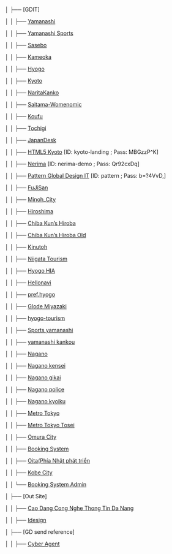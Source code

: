 │   ├── [GDIT]

│   │   ├── [Yamanashi](http://www.yamanashi-kankou.jp/rekitabi/index.html)

│   │   ├── [Yamanashi Sports](http://www.sports-camp.pref.yamanashi.jp/index.html)

│   │   ├── [Sasebo](http://www.city.sasebo.lg.jp/99life/index.html)

│   │   ├── [Kameoka](https://www.city.kameoka.kyoto.jp)

│   │   ├── [Hyogo](http://www.travelhyogo.org/world/)

│   │   ├── [Kyoto](http://www.kyototourism.org/)

│   │   ├── [NaritaKanko](http://www.nrtk.jp/top.html)

│   │   ├── [Saitama-Womenomic](https://www.pref.saitama.lg.jp/womenomics/)

│   │   ├── [Koufu](http://www.kofu500.com)

│   │   ├── [Tochigi](http://www.pref.tochigi.lg.jp/culture/)

│   │   ├── [JapanDesk](http://jp.investdanang.gov.vn/)

│   │   ├── [HTML5 Kyoto](http://kyoto-landing.globaldesignit.vn/landing_top.html) [ID: kyoto-landing ; Pass: MBGzzP^K]

│   │   ├── [Nerima](http://nerima-demo.globaldesignit.vn/top.html) [ID: nerima-demo ; Pass: Qr92cxDq]

│   │   ├── [Pattern Global Design IT](http://pattern.globaldesignit.vn/) [ID: pattern ; Pass: b=?4VvD,]

│   │   ├── [FuJiSan](https://www.fujisan-3776.jp/index.html)

│   │   ├── [Minoh_City](http://www.city.minoh.lg.jp/)

│   │   ├── [Hiroshima](http://www.pref.hiroshima.lg.jp/)

│   │   ├── [Chiba Kun’s Hiroba](https://www.pref.chiba.lg.jp/kouhou/miryoku/chi-ba-kun/index.html)

│   │   ├── [Chiba Kun’s Hiroba Old](https://www.pref.chiba.lg.jp/moji/index.html) 

│   │   ├── [Kinutoh](http://www.kinutoh.jp/index.html)

│   │   ├── [Niigata Tourism](https://www.niigata-kankou.or.jp/)

│   │   ├── [Hyogo HIA](http://www.hyogo-ip.or.jp/index.html)

│   │   ├── [Hellonavi](http://hellonavi.jp/)

│   │   ├── [pref.hyogo](https://web.pref.hyogo.lg.jp/)

│   │   ├── [Glode Miyazaki](http://www.glode.com/explore-miyazaki/index.html)

│   │   ├── [hyogo-tourism](http://www.hyogo-tourism.jp/)

│   │   ├── [Sports yamanashi](https://www.sports-camp.pref.yamanashi.jp/index.html)

│   │   ├── [yamanashi kankou](http://www.yamanashi-kankou.jp/rekitabi/index.html)

│   │   ├── [Nagano](https://www.pref.nagano.lg.jp/)

│   │   ├── [Nagano kensei](https://www.pref.nagano.lg.jp/kensei/gaiyo/chiji/index.html)

│   │   ├── [Nagano gikai](https://www.pref.nagano.lg.jp/gikai/chosa/index.html)

│   │   ├── [Nagano police](https://www.pref.nagano.lg.jp/police/index.html)

│   │   ├── [Nagano kyoiku](https://www.pref.nagano.lg.jp/kyoiku/kyoiku/index.html)

│   │   ├── [Metro Tokyo](http://www.metro.tokyo.jp/search/index.html)

│   │   ├── [Metro Tokyo Tosei](http://www.metro.tokyo.jp/tosei/hodohappyo/press/index.html)

│   │   ├── [Omura City](https://www.city.omura.nagasaki.jp/)

│   │   ├── [Booking System]()

│   │   ├── [Oita(Phía Nhật phát triển](https://www.city.oita.oita.jp/index.html)

│   │   ├── [Kobe City](http://www.city.kobe.lg.jp/other/arukikata/design_guideline/guideline/K1.html)

│   │   └── [Booking System Admin]()

│   ├── [Out Site]

│   │   ├── [Cao Dang Cong Nghe Thong Tin Da Nang](http://caodangcntt.edu.vn/)

│   │   ├── [Idesign](http://idesign.edu.vn/)

│   ├── [GD send reference]

│   │   ├── [Cyber Agent](https://www.cyberagent.co.jp/)

